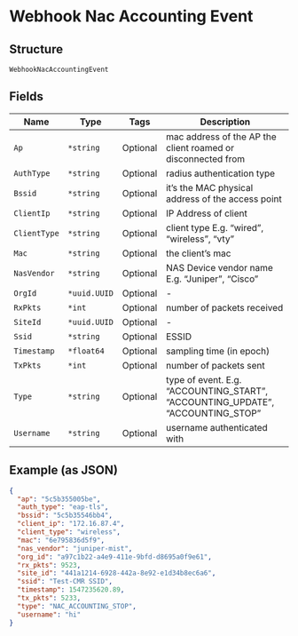 
# Webhook Nac Accounting Event

## Structure

`WebhookNacAccountingEvent`

## Fields

| Name | Type | Tags | Description |
|  --- | --- | --- | --- |
| `Ap` | `*string` | Optional | mac address of the AP the client roamed or disconnected from |
| `AuthType` | `*string` | Optional | radius authentication type |
| `Bssid` | `*string` | Optional | it’s the MAC physical address of the access point |
| `ClientIp` | `*string` | Optional | IP Address of client |
| `ClientType` | `*string` | Optional | client type E.g. “wired”, “wireless”, “vty” |
| `Mac` | `*string` | Optional | the client’s mac |
| `NasVendor` | `*string` | Optional | NAS Device vendor name E.g. “Juniper”, “Cisco” |
| `OrgId` | `*uuid.UUID` | Optional | - |
| `RxPkts` | `*int` | Optional | number of packets received |
| `SiteId` | `*uuid.UUID` | Optional | - |
| `Ssid` | `*string` | Optional | ESSID |
| `Timestamp` | `*float64` | Optional | sampling time (in epoch) |
| `TxPkts` | `*int` | Optional | number of packets sent |
| `Type` | `*string` | Optional | type of event. E.g. “ACCOUNTING_START”, “ACCOUNTING_UPDATE”, “ACCOUNTING_STOP” |
| `Username` | `*string` | Optional | username authenticated with |

## Example (as JSON)

```json
{
  "ap": "5c5b355005be",
  "auth_type": "eap-tls",
  "bssid": "5c5b35546bb4",
  "client_ip": "172.16.87.4",
  "client_type": "wireless",
  "mac": "6e795836d5f9",
  "nas_vendor": "juniper-mist",
  "org_id": "a97c1b22-a4e9-411e-9bfd-d8695a0f9e61",
  "rx_pkts": 9523,
  "site_id": "441a1214-6928-442a-8e92-e1d34b8ec6a6",
  "ssid": "Test-CMR SSID",
  "timestamp": 1547235620.89,
  "tx_pkts": 5233,
  "type": "NAC_ACCOUNTING_STOP",
  "username": "hi"
}
```

